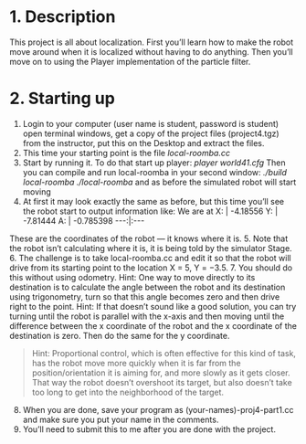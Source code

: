 # 1. Description
This project is all about localization. First you’ll learn how to make the robot move around when it is localized without having to do anything. Then you’ll move on to using the Player implementation of the particle filter.
# 2. Starting up
1. Login to your computer (user name is student, password is student) open terminal windows, get a copy of the project files (project4.tgz) from the instructor, put this on the Desktop and extract the files.
2. This time your starting point is the file _local-roomba.cc_
3. Start by running it. To do that start up player:
_player world41.cfg_
Then you can compile and run local-roomba in your second window:
_./build local-roomba_
_./local-roomba_
and as before the simulated robot will start moving
4. At first it may look exactly the same as before, but this time you’ll see the robot start to output information like:
We are at
X: | -4.18556
Y: | -7.81444
A: |  -0.785398
---:|:---

These are the coordinates of the robot — it knows where it is.
5. Note that the robot isn’t calculating where it is, it is being told by the simulator Stage.
6. The challenge is to take local-roomba.cc and edit it so that the robot will drive from its starting point to the location X = 5, Y = −3.5.
7. You should do this without using odometry.
Hint: One way to move directly to its destination is to calculate the angle between the robot and its destination using trigonometry, turn so that this angle becomes zero and then drive right to the point.
Hint: If that doesn’t sound like a good solution, you can try turning until the robot is parallel with the x-axis and then moving until the difference between the x coordinate of the robot and the x coordinate of the destination is zero. Then do the same for the y coordinate.
> Hint: Proportional control, which is often effective for this kind of task, has  the robot move more quickly when it is far from the position/orientation it is aiming for, and more slowly as it gets closer. That way the robot doesn’t overshoot its target, but also doesn’t take too long to get into the neighborhood of the target.
8. When you are done, save your program as (your-names)-proj4-part1.cc and make sure you put your name in the comments.
9. You’ll need to submit this to me after you are done with the project.
